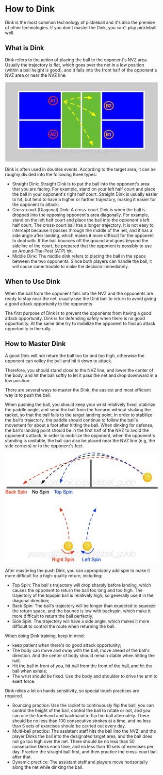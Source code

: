 # How to Dink

Dink is the most common technology of pickleball and it's also the premise of other technologies. If you don't master the Dink, you can't play pickleball well.

## What is Dink

Dink refers to the action of placing the ball to the opponent's NVZ area. Usually the trajectory is flat, which goes over the net in a low position (within a ball height is good), and it falls into the front half of the opponent's NVZ area or near the NVZ line. 

![Three Types of Dink Targets](_images/dink-target.png)


Dink is often used in doubles events. According to the target area, it can be roughly divided into the following three types:

* Straight Dink: Straight Dink is to put the ball into the opponent's area that you are facing. For example, stand on your left half court and place the ball in your opponent's right half court. Straight Dink is usually easier to hit, but tend to have a higher or farther trajectory, making it easier for the opponent to attack;
* Cross-court (Diagonal) Dink: A cross-court Dink is when the ball is dropped into the opposing opponent's area diagonally. For example, stand on the left half court and place the ball into the opponent's left half court. The cross-court ball has a longer trajectory. It is not easy to intercept because it passes through the middle of the net, and it has a side angle after landing, which makes it more difficult for the opponent to deal with. If the ball bounces off the ground and goes beyond the sideline of the court, be prepared that the opponent is possibly to use an Around-The-Post (ATP) hit.
* Middle Dink: The middle dink refers to placing the ball in the space between the two opponents. Since both players can handle the ball, it will cause some trouble to make the decision immediately.

## When to Use Dink

When the ball from the opponent falls into the NVZ and the opponents are ready to stay near the net, usually use the Dink ball to return to avoid giving a good attack opportunity to the opponents.

The first purpose of Dink is to prevent the opponents from having a good attack opportunity. Dink is for defending safely when there is no good opportunity. At the same time try to mobilize the opponent to find an attack opportunity in the rally.

## How to Master Dink

A good Dink will not return the ball too far and too high, otherwise the opponent can volley the ball and hit it down to attack. 

Therefore, you should stand close to the NVZ line, and lower the center of the body, and hit the ball softly to let it pass the net and drop downward in a low position.

There are several ways to master the Dink, the easiest and most efficient way is to push the ball.

When pushing the ball, you should keep your wrist relatively fixed, stabilize the paddle angle, and send the ball from the forearm without shaking the racket, so that the ball falls to the target landing point. In order to stabilize the ball's trajectory, the paddle should continue to follow the ball's movement for about a foot after hitting the ball. When dinking for defense, the ball's landing point should be in the first half of the NVZ to avoid the opponent's attack; in order to mobilize the opponent, when the opponent's standing is unstable, the ball can also be placed near the NVZ line (e.g, the side corners) or to the opponent's feet.

![Fly trajectory using various spins](_images/spin-trajectory.png)

After mastering the push Dink, you can appropriately add spin to make it more difficult for a high-quality return, including:

* Top Spin: The ball's trajectory will drop sharply before landing, which causes the opponent to return the ball too long and too high. The trajectory of the topspin ball is relatively high, so generally use it in the diagonal direction;
* Back Spin: The ball's trajectory will be longer than expected to squeeze the return space, and the bounce is low with backspin, which make it more difficult to return the ball perfectly;
* Side Spin: The trajectory will have a side angle, which makes it more difficult to control the route when returning the ball.

When doing Dink training, keep in mind:

* keep patient when there's no good attack opportunity;
* The body can move and sway with the ball, move ahead of the ball's direction. And the center of body should remain stable when hitting the ball;
* Hit the ball in front of you, hit ball from the front of the ball, and hit the ball when exhale;
* The wrist should be fixed. Use the body and shoulder to drive the arm to exert force.

Dink relies a lot on hands sensitivity, so special touch practices are required.

* Bouncing practice: Use the racket to continuously flip the ball, you can control the height of the ball, control the ball to rotate or not, and you can use the forehand and backhand to flip the ball alternately. There should be no less than 100 consecutive strokes at a time, and no less than 5 sets of exercises should be carried out every day.
* Multi-ball practice: The assistant staff hits the ball into the NVZ, and the player Dinks the ball into the designated target area, and the ball does not go too high over the net. There should be no less than 50 consecutive Dinks each time, and no less than 10 sets of exercises per day. Practice the straight ball first, and then practice the cross-court ball after that.
* Dynamic practice: The assistant staff and players move horizontally along the net while dinking the ball.